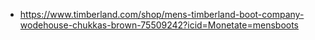 - https://www.timberland.com/shop/mens-timberland-boot-company-wodehouse-chukkas-brown-75509242?icid=Monetate=mensboots
